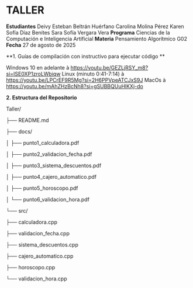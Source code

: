 # TALLER

**Estudiantes** 
Deivy Esteban Beltrán Huérfano
Carolina Molina Pérez
Karen Sofía Díaz Benites
Sara Sofía Vergara Vera
**Programa**
Ciencias de la Computación e Inteligencia Artificial
**Materia**
Pensamiento Algorítmico G02
**Fecha**
27 de agosto de 2025

**1.	Guías de compilación con instructivo para ejecutar código **

Windows 10 en adelante à https://youtu.be/GEZLjRSY_m8?si=ISE0XP1zroLWbiqw
Linux (minuto 0:41-7:14) à https://youtu.be/LPCrEF9R5Mg?si=2H6PPVpeATCJxS9J
MacOs à https://youtu.be/mAhZHzBcNh8?si=gSUBBQUuHlKXj-do

**2.	Estructura del Repositorio**
 
Taller/

├── README.md

├── docs/

│ ├── punto1_calculadora.pdf

│ ├── punto2_validacion_fecha.pdf

│ ├── punto3_sistema_descuentos.pdf

│ ├── punto4_cajero_automatico.pdf

│ ├── punto5_horoscopo.pdf

│ └── punto6_validacion_hora.pdf

└── src/

 ├── calculadora.cpp

 ├── validacion_fecha.cpp

 ├── sistema_descuentos.cpp

 ├── cajero_automatico.cpp

 ├── horoscopo.cpp

 └── validacion_hora.cpp

